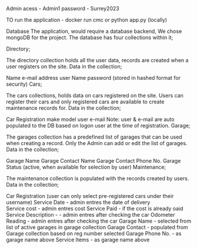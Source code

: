 Admin acess - Admin1 
password - Surrey2023

TO run the application  - 
docker run cmc 
or 
python app.py (locally)


Database
The application, would require a database backend, We chose mongoDB for the project. The database has four collections within it;

Directory;

The directory collection holds all the user data, records are created when a user registers on the site. Data in the collection;

Name
e-mail address
user Name
password (stored in hashed format for security)
Cars;

The cars collections, holds data on cars registered on the site. Users can register their cars and only registered cars are available to create maintenance records for. Data in the collection;

Car Registration
make
model
user
e-mail Note: user & e-mail are auto populated to the DB based on logon user at the time of registration.
Garage;

The garages collection has a predefined list  of garages that can be used when creating a record. Only the Admin can add or edit the list of garages. Data in the collection;

Garage Name
Garage Contact Name
Garage Contact Phone No.
Garage Status (active, when available for selection by user)
Maintenance;

The maintenance collection is populated with the records created by users. Data in the collection;

Car Registration (user can only select pre-registered cars under their username)
Service Date - admin entres the date of delivery  
Service cost - admin entres cost 
Service Paid - if the cost is already oaid 
Service Description - - admin entres after checking the car
Odometer Reading - admin entres after checking the car
Garage Name - selected from list of active garages in garage collection
Garage Contact - populated from Garage collection based on reg number selected
Garage Phone No. - as garage name above
Service Items - as garage name above
